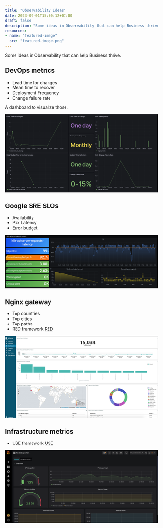 ```yaml
---
title: "Observability Ideas"
date: 2023-09-01T15:30:12+07:00
draft: false
description: "Some ideas in Observability that can help Business thrive."
resources:
- name: "featured-image"
  src: "featured-image.png"
---
```


Some ideas in Observability that can help Business thrive.



## DevOps metrics
- Lead time for changes
- Mean time to recover
- Deployment Frequency
- Change failure rate

A dashboard to visualize those.

![devops metrics](image.png "DevOps metrics")

## Google SRE SLOs
- Availability
- Pxx Latency
- Error budget



![sreslos](image-1.png "Google SRE SLOs")

## Nginx gateway
- Top countries
- Top cities
- Top paths
- RED framework [RED](https://www.weave.works/blog/the-red-method-key-metrics-for-microservices-architecture/)


![nginxgw](image-2.png "Nginx Logs visualization")

## Infrastructure metrics
- USE framework [USE](https://www.brendangregg.com/usemethod.html)


![use](image-3.png "Dashboard implement USE framework")